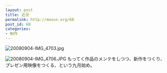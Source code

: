 ```yaml
---
layout: post
title: 近況
permalink: http://moxus.org/60
post_id: 60
categories: 
- 制作
---
```


![20080904-IMG_4703.jpg](/images/20080904-IMG_4703.jpg)

![20080904-IMG_4706.JPG](/images/20080904-IMG_4706.JPG)
もってく作品のメンテをしつつ、新作をつくり、プレゼン用映像をつくる、という九月始め。
